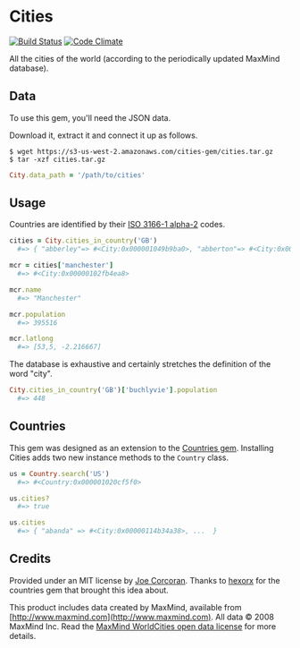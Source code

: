# Cities

[![Build Status](https://travis-ci.org/joecorcoran/cities.png?branch=master)](https://travis-ci.org/joecorcoran/cities) [![Code Climate](https://codeclimate.com/github/joecorcoran/cities.png)](https://codeclimate.com/github/joecorcoran/cities)

All the cities of the world (according to the periodically updated MaxMind database).

## Data

To use this gem, you'll need the JSON data.

Download it, extract it and connect it up as follows.

```
$ wget https://s3-us-west-2.amazonaws.com/cities-gem/cities.tar.gz
$ tar -xzf cities.tar.gz
```

```ruby
City.data_path = '/path/to/cities'
```

## Usage

Countries are identified by their [ISO 3166-1 alpha-2](http://en.wikipedia.org/wiki/ISO_3166-1_alpha-2) codes.

```ruby
cities = City.cities_in_country('GB')
  #=> { "abberley"=> #<City:0x000001049b9ba0>, "abberton"=> #<City:0x000001049b9b50>, ... }

mcr = cities['manchester']
  #=> #<City:0x00000102fb4ea8>

mcr.name
  #=> "Manchester"

mcr.population
  #=> 395516

mcr.latlong
  #=> [53,5, -2.216667]
```

The database is exhaustive and certainly stretches the definition of the word "city".

```ruby
City.cities_in_country('GB')['buchlyvie'].population
  #=> 448
```

## Countries

This gem was designed as an extension to the [Countries gem](https://github.com/hexorx/countries). Installing Cities adds two new instance methods to the `Country` class.

```ruby
us = Country.search('US')
  #=> #<Country:0x000001020cf5f0>

us.cities?
  #=> true

us.cities
  #=> { "abanda" => #<City:0x00000114b34a38>, ...  }
```

## Credits

Provided under an MIT license by [Joe Corcoran](http://blog.joecorcoran.co.uk). Thanks to [hexorx](https://github.com/hexorx) for the countries gem that brought this idea about.

This product includes data created by MaxMind, available from [http://www.maxmind.com](http://www.maxmind.com). All data &copy; 2008 MaxMind Inc. Read the [MaxMind WorldCities open data license](http://download.maxmind.com/download/geoip/database/LICENSE_WC.txt) for more details.
